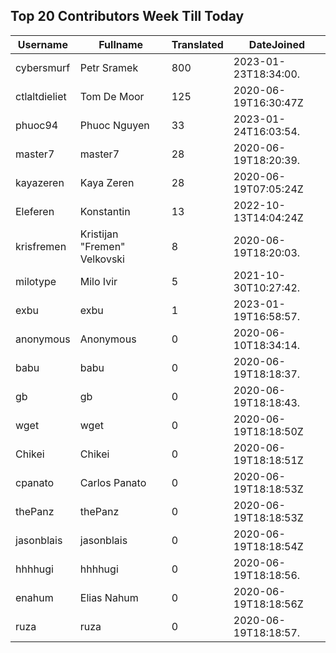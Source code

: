 ## Top 20 Contributors Week Till Today ##
|Username|Fullname|Translated|DateJoined|
|--------|--------|----------|----------|
|cybersmurf|Petr Sramek|800|2023-01-23T18:34:00.|
|ctlaltdieliet|Tom De Moor|125|2020-06-19T16:30:47Z|
|phuoc94|Phuoc Nguyen|33|2023-01-24T16:03:54.|
|master7|master7|28|2020-06-19T18:20:39.|
|kayazeren|Kaya Zeren|28|2020-06-19T07:05:24Z|
|Eleferen|Konstantin|13|2022-10-13T14:04:24Z|
|krisfremen|Kristijan "Fremen" Velkovski|8|2020-06-19T18:20:03.|
|milotype|Milo Ivir|5|2021-10-30T10:27:42.|
|exbu|exbu|1|2023-01-19T16:58:57.|
|anonymous|Anonymous|0|2020-06-10T18:34:14.|
|babu|babu|0|2020-06-19T18:18:37.|
|gb|gb|0|2020-06-19T18:18:43.|
|wget|wget|0|2020-06-19T18:18:50Z|
|Chikei|Chikei|0|2020-06-19T18:18:51Z|
|cpanato|Carlos Panato|0|2020-06-19T18:18:53Z|
|thePanz|thePanz|0|2020-06-19T18:18:53Z|
|jasonblais|jasonblais|0|2020-06-19T18:18:54Z|
|hhhhugi|hhhhugi|0|2020-06-19T18:18:56.|
|enahum|Elias  Nahum|0|2020-06-19T18:18:56Z|
|ruza|ruza|0|2020-06-19T18:18:57.|

